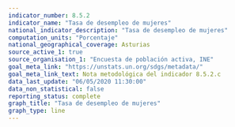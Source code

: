 ```yaml
---
indicator_number: 8.5.2
indicator_name: "Tasa de desempleo de mujeres"
national_indicator_description: "Tasa de desempleo de mujeres"
computation_units: "Porcentaje"
national_geographical_coverage: Asturias
source_active_1: true
source_organisation_1: "Encuesta de población activa, INE"
goal_meta_link: "https://unstats.un.org/sdgs/metadata/"
goal_meta_link_text: Nota metodológica del indicador 8.5.2.c
data_last_update: "06/05/2020 11:30:00"
data_non_statistical: false
reporting_status: complete
graph_title: "Tasa de desempleo de mujeres"
graph_type: line
---
```

